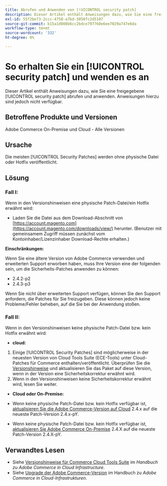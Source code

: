 ```yaml
---
title: Abrufen und Anwenden von [!UICONTROL security patch]
description: Dieser Artikel enthält Anweisungen dazu, wie Sie eine freigegebene [!UICONTROL security patch] abrufen und anwenden. Anweisungen hierzu sind jedoch nicht verfügbar.
exl-id: 55f2be73-2ccc-4750-a7bd-3058fc2d5107
source-git-commit: b15a1d008b6cc2bdce797768e6ee7029a747e6da
workflow-type: tm+mt
source-wordcount: '332'
ht-degree: 0%

---
```


# So erhalten Sie ein [!UICONTROL security patch] und wenden es an

Dieser Artikel enthält Anweisungen dazu, wie Sie eine freigegebene [!UICONTROL security patch] abrufen und anwenden. Anweisungen hierzu sind jedoch nicht verfügbar.

## Betroffene Produkte und Versionen

Adobe Commerce On-Premise und Cloud - Alle Versionen

## Ursache

Die meisten [!UICONTROL Security Patches] werden ohne physische Datei oder Hotfix veröffentlicht.

## Lösung


### Fall I:

Wenn in den Versionshinweisen eine physische Patch-Datei/ein Hotfix erwähnt wird:

* Laden Sie die Datei aus dem Download-Abschnitt von [https://account.magento.com](https://account.magento.com/downloads/view/) herunter. (Benutzer mit gemeinsamem Zugriff müssen zunächst vom Kontoinhaber/Lizenzinhaber Download-Rechte erhalten.)

**Einschränkungen:**

Wenn Sie eine ältere Version von Adobe Commerce verwenden und erweiterten Support erworben haben, muss Ihre Version eine der folgenden sein, um die Sicherheits-Patches anwenden zu können:

* 2.4.2-p2
* 2.4.3-p3

Wenn Sie nicht über erweiterten Support verfügen, können Sie den Support anfordern, die Patches für Sie freizugeben. Diese können jedoch keine Probleme/Fehler beheben, auf die Sie bei der Anwendung stoßen.

### Fall II:

Wenn in den Versionshinweisen keine physische Patch-Datei bzw. kein Hotfix erwähnt wird:

* **cloud:**

1. Einige [!UICONTROL Security Patches] sind möglicherweise in der neuesten Version von Cloud Tools Suite (ECE-Tools) unter Cloud-Patches für Commerce enthalten/veröffentlicht. Überprüfen Sie die [Versionshinweise](https://experienceleague.adobe.com/en/docs/commerce-cloud-service/user-guide/release-notes/cloud-tools-suite) und aktualisieren Sie das Paket auf diese Version, wenn in der Version eine Sicherheitskorrektur erwähnt wird.
1. Wenn in den Versionshinweisen keine Sicherheitskorrektur erwähnt wird, lesen Sie weiter.

* **Cloud oder On-Premise:**

* Wenn keine physische Patch-Datei bzw. kein Hotfix verfügbar ist, [aktualisieren Sie die Adobe Commerce-Version auf Cloud](https://experienceleague.adobe.com/en/docs/commerce-cloud-service/user-guide/develop/upgrade/commerce-version) 2.4.x auf die neueste Patch-Version 2.4.x-pY.
* Wenn keine physische Patch-Datei bzw. kein Hotfix verfügbar ist, [aktualisieren Sie Adobe Commerce On-Premise](https://experienceleague.adobe.com/en/docs/commerce-operations/upgrade-guide/implementation/perform-upgrade) 2.4.X auf die neueste Patch-Version 2.4.X-pY.

## Verwandtes Lesen

* Siehe [Versionshinweise für Commerce Cloud Tools Suite](https://experienceleague.adobe.com/en/docs/commerce-cloud-service/user-guide/release-notes/cloud-tools-suite) im *Handbuch zu Adobe Commerce in Cloud Infrastructure*.
* Siehe [Upgrade der Adobe Commerce-Version](https://experienceleague.adobe.com/en/docs/commerce-cloud-service/user-guide/develop/upgrade/commerce-version) im Handbuch zu *Adobe Commerce in Cloud-Infrastrukturen*.
